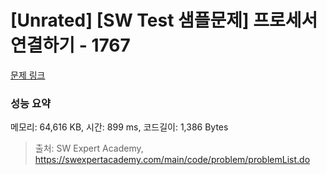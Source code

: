 # [Unrated] [SW Test 샘플문제] 프로세서 연결하기 - 1767 

[문제 링크](https://swexpertacademy.com/main/code/problem/problemDetail.do?contestProbId=AV4suNtaXFEDFAUf) 

### 성능 요약

메모리: 64,616 KB, 시간: 899 ms, 코드길이: 1,386 Bytes



> 출처: SW Expert Academy, https://swexpertacademy.com/main/code/problem/problemList.do